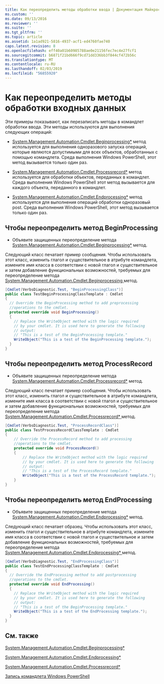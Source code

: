 ```yaml
---
title: Как переопределить методы обработки ввода | Документация Майкрософт
ms.custom: ''
ms.date: 09/13/2016
ms.reviewer: ''
ms.suite: ''
ms.tgt_pltfrm: ''
ms.topic: article
ms.assetid: 1a1ad921-5816-4937-acf1-ed4760fae740
caps.latest.revision: 8
ms.openlocfilehash: eff40a01b60985788ae0e21156fec7ec4e27fcf1
ms.sourcegitcommit: b6871f21bd666f9cd71dd336bb3f844cf472b56c
ms.translationtype: MT
ms.contentlocale: ru-RU
ms.lasthandoff: 02/03/2019
ms.locfileid: "56855920"
---
```

# <a name="how-to-override-input-processing-methods"></a>Как переопределить методы обработки входных данных

Эти примеры показывают, как перезаписать методы в командлет обработки ввода. Эти методы используются для выполнения следующих операций:

- [System.Management.Automation.Cmdlet.Beginprocessing*](/dotnet/api/System.Management.Automation.Cmdlet.BeginProcessing) метод используется для выполнения одноразового запуска операций, которые являются допустимыми для всех объектов, обработанных с помощью командлета. Среда выполнения Windows PowerShell, этот метод вызывается только один раз.

- [System.Management.Automation.Cmdlet.Processrecord*](/dotnet/api/System.Management.Automation.Cmdlet.ProcessRecord) метод используется для обработки объектов, переданных в командлет. Среда выполнения Windows PowerShell этот метод вызывается для каждого объекта, переданного в командлет.

- [System.Management.Automation.Cmdlet.Endprocessing*](/dotnet/api/System.Management.Automation.Cmdlet.EndProcessing) метод используется для выполнения операций обработки одноразовый post. Среда выполнения Windows PowerShell, этот метод вызывается только один раз.

## <a name="to-override-the-beginprocessing-method"></a>Чтобы переопределить метод BeginProcessing

- Объявите защищенных переопределение метода [System.Management.Automation.Cmdlet.Beginprocessing*](/dotnet/api/System.Management.Automation.Cmdlet.BeginProcessing) метод.

Следующий класс печатает пример сообщения. Чтобы использовать этот класс, изменить глагол и существительное в атрибуте командлета, измените имя класса в соответствии с новой глагол и существительное и затем добавление функциональных возможностей, требуемых для переопределение метода [System.Management.Automation.Cmdlet.Beginprocessing ](/dotnet/api/System.Management.Automation.Cmdlet.BeginProcessing) метод.

```csharp
[Cmdlet(VerbsDiagnostic.Test, "BeginProcessingClass")]
public class TestBeginProcessingClassTemplate : Cmdlet
{
  // Override the BeginProcessing method to add preprocessing
  //operations to the cmdlet.
  protected override void BeginProcessing()
  {
    // Replace the WriteObject method with the logic required
    // by your cmdlet. It is used here to generate the following
    // output:
    // "This is a test of the BeginProcessing template."
    WriteObject("This is a test of the BeginProcessing template.");
  }
}
```

## <a name="to-override-the-processrecord-method"></a>Чтобы переопределить метод ProcessRecord

- Объявите защищенных переопределение метода [System.Management.Automation.Cmdlet.Processrecord*](/dotnet/api/System.Management.Automation.Cmdlet.ProcessRecord) метод.

Следующий класс печатает пример сообщения. Чтобы использовать этот класс, изменить глагол и существительное в атрибуте командлета, измените имя класса в соответствии с новой глагол и существительное и затем добавление функциональных возможностей, требуемых для переопределение метода [System.Management.Automation.Cmdlet.Processrecord* ](/dotnet/api/System.Management.Automation.Cmdlet.ProcessRecord) метод.

```csharp
[Cmdlet(VerbsDiagnostic.Test, "ProcessRecordClass")]
public class TestProcessRecordClassTemplate : Cmdlet
{
    // Override the ProcessRecord method to add processing
    //operations to the cmdlet.
    protected override void ProcessRecord()
    {
        // Replace the WriteObject method with the logic required
        // by your cmdlet. It is used here to generate the following
        // output:
        // "This is a test of the ProcessRecord template."
        WriteObject("This is a test of the ProcessRecord template.");
    }
}

```

## <a name="to-override-the-endprocessing-method"></a>Чтобы переопределить метод EndProcessing

- Объявите защищенных переопределение метода [System.Management.Automation.Cmdlet.Endprocessing*](/dotnet/api/System.Management.Automation.Cmdlet.EndProcessing) метод.

Следующий класс печатает образец. Чтобы использовать этот класс, изменить глагол и существительное в атрибуте командлета, измените имя класса в соответствии с новой глагол и существительное и затем добавление функциональных возможностей, требуемых для переопределение метода [System.Management.Automation.Cmdlet.Endprocessing* ](/dotnet/api/System.Management.Automation.Cmdlet.EndProcessing) метод.

```csharp
[Cmdlet(VerbsDiagnostic.Test, "EndProcessingClass")]
public class TestEndProcessingClassTemplate : Cmdlet
{
  // Override the EndProcessing method to add postprocessing
  //operations to the cmdlet.
  protected override void EndProcessing()
  {
    // Replace the WriteObject method with the logic required
    // by your cmdlet. It is used here to generate the following
    // output:
    // "This is a test of the BeginProcessing template."
    WriteObject("This is a test of the EndProcessing template.");
  }
}
```

## <a name="see-also"></a>См. также

[System.Management.Automation.Cmdlet.Beginprocessing*](/dotnet/api/System.Management.Automation.Cmdlet.BeginProcessing)

[System.Management.Automation.Cmdlet.Endprocessing*](/dotnet/api/System.Management.Automation.Cmdlet.EndProcessing)

[System.Management.Automation.Cmdlet.Processrecord*](/dotnet/api/System.Management.Automation.Cmdlet.ProcessRecord)

[Запись командлета Windows PowerShell](./writing-a-windows-powershell-cmdlet.md)

